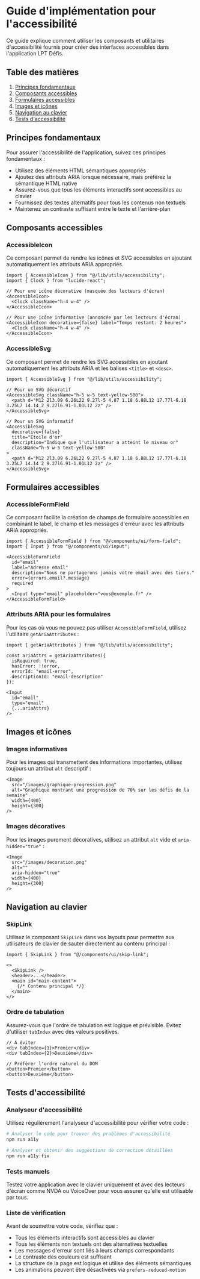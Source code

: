 # Guide d'implémentation pour l'accessibilité

Ce guide explique comment utiliser les composants et utilitaires d'accessibilité fournis pour créer des interfaces accessibles dans l'application LPT Défis.

## Table des matières

1. [Principes fondamentaux](#principes-fondamentaux)
2. [Composants accessibles](#composants-accessibles)
3. [Formulaires accessibles](#formulaires-accessibles)
4. [Images et icônes](#images-et-icônes)
5. [Navigation au clavier](#navigation-au-clavier)
6. [Tests d'accessibilité](#tests-daccessibilité)

## Principes fondamentaux

Pour assurer l'accessibilité de l'application, suivez ces principes fondamentaux :

- Utilisez des éléments HTML sémantiques appropriés
- Ajoutez des attributs ARIA lorsque nécessaire, mais préférez la sémantique HTML native
- Assurez-vous que tous les éléments interactifs sont accessibles au clavier
- Fournissez des textes alternatifs pour tous les contenus non textuels
- Maintenez un contraste suffisant entre le texte et l'arrière-plan

## Composants accessibles

### AccessibleIcon

Ce composant permet de rendre les icônes et SVG accessibles en ajoutant automatiquement les attributs ARIA appropriés.

```tsx
import { AccessibleIcon } from "@/lib/utils/accessibility";
import { Clock } from "lucide-react";

// Pour une icône décorative (masquée des lecteurs d'écran)
<AccessibleIcon>
  <Clock className="h-4 w-4" />
</AccessibleIcon>

// Pour une icône informative (annoncée par les lecteurs d'écran)
<AccessibleIcon decorative={false} label="Temps restant: 2 heures">
  <Clock className="h-4 w-4" />
</AccessibleIcon>
```

### AccessibleSvg

Ce composant permet de rendre les SVG accessibles en ajoutant automatiquement les attributs ARIA et les balises `<title>` et `<desc>`.

```tsx
import { AccessibleSvg } from "@/lib/utils/accessibility";

// Pour un SVG décoratif
<AccessibleSvg className="h-5 w-5 text-yellow-500">
  <path d="M12 2l3.09 6.26L22 9.27l-5 4.87 1.18 6.88L12 17.77l-6.18 3.25L7 14.14 2 9.27l6.91-1.01L12 2z" />
</AccessibleSvg>

// Pour un SVG informatif
<AccessibleSvg 
  decorative={false}
  title="Étoile d'or" 
  description="Indique que l'utilisateur a atteint le niveau or"
  className="h-5 w-5 text-yellow-500"
>
  <path d="M12 2l3.09 6.26L22 9.27l-5 4.87 1.18 6.88L12 17.77l-6.18 3.25L7 14.14 2 9.27l6.91-1.01L12 2z" />
</AccessibleSvg>
```

## Formulaires accessibles

### AccessibleFormField

Ce composant facilite la création de champs de formulaire accessibles en combinant le label, le champ et les messages d'erreur avec les attributs ARIA appropriés.

```tsx
import { AccessibleFormField } from "@/components/ui/form-field";
import { Input } from "@/components/ui/input";

<AccessibleFormField
  id="email"
  label="Adresse email"
  description="Nous ne partagerons jamais votre email avec des tiers."
  error={errors.email?.message}
  required
>
  <Input type="email" placeholder="vous@exemple.fr" />
</AccessibleFormField>
```

### Attributs ARIA pour les formulaires

Pour les cas où vous ne pouvez pas utiliser `AccessibleFormField`, utilisez l'utilitaire `getAriaAttributes` :

```tsx
import { getAriaAttributes } from "@/lib/utils/accessibility";

const ariaAttrs = getAriaAttributes({
  isRequired: true, 
  hasError: !!error,
  errorId: "email-error",
  descriptionId: "email-description"
});

<Input
  id="email"
  type="email"
  {...ariaAttrs}
/>
```

## Images et icônes

### Images informatives

Pour les images qui transmettent des informations importantes, utilisez toujours un attribut `alt` descriptif :

```tsx
<Image 
  src="/images/graphique-progression.png" 
  alt="Graphique montrant une progression de 70% sur les défis de la semaine" 
  width={400} 
  height={300} 
/>
```

### Images décoratives

Pour les images purement décoratives, utilisez un attribut `alt` vide et `aria-hidden="true"` :

```tsx
<Image 
  src="/images/decoration.png" 
  alt="" 
  aria-hidden="true"
  width={400} 
  height={300} 
/>
```

## Navigation au clavier

### SkipLink

Utilisez le composant `SkipLink` dans vos layouts pour permettre aux utilisateurs de clavier de sauter directement au contenu principal :

```tsx
import { SkipLink } from "@/components/ui/skip-link";

<>
  <SkipLink />
  <header>...</header>
  <main id="main-content">
    {/* Contenu principal */}
  </main>
</>
```

### Ordre de tabulation

Assurez-vous que l'ordre de tabulation est logique et prévisible. Évitez d'utiliser `tabIndex` avec des valeurs positives.

```tsx
// À éviter
<div tabIndex={1}>Premier</div>
<div tabIndex={2}>Deuxième</div>

// Préférer l'ordre naturel du DOM
<button>Premier</button>
<button>Deuxième</button>
```

## Tests d'accessibilité

### Analyseur d'accessibilité

Utilisez régulièrement l'analyseur d'accessibilité pour vérifier votre code :

```bash
# Analyser le code pour trouver des problèmes d'accessibilité
npm run a11y

# Analyser et obtenir des suggestions de correction détaillées
npm run a11y:fix
```

### Tests manuels

Testez votre application avec le clavier uniquement et avec des lecteurs d'écran comme NVDA ou VoiceOver pour vous assurer qu'elle est utilisable par tous.

### Liste de vérification

Avant de soumettre votre code, vérifiez que :

- Tous les éléments interactifs sont accessibles au clavier
- Tous les éléments non textuels ont des alternatives textuelles
- Les messages d'erreur sont liés à leurs champs correspondants
- Le contraste des couleurs est suffisant
- La structure de la page est logique et utilise des éléments sémantiques
- Les animations peuvent être désactivées via `prefers-reduced-motion` 